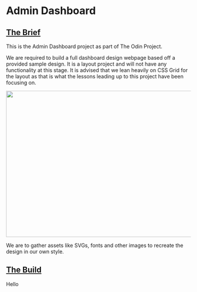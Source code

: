 # Admin Dashboard

## <u>The Brief</u>
This is the Admin Dashboard project as part of The Odin Project.

We are required to build a full dashboard design webpage based off a provided sample design. It is a layout project and will not have any functionality at this stage. It is advised that we lean heavily on CSS Grid for the layout as that is what the lessons leading up to this project have been focusing on.

<img src="file:///home/aaron/Coding/repos/admin-dashboard/img/dashboard-project-small.png" width="600" height="400" />

We are to gather assets like SVGs, fonts and other images to recreate the design in our own style.

## <u>The Build</u>

Hello